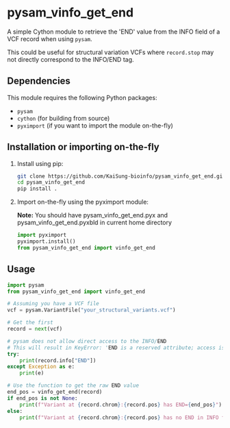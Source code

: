 # pysam_vinfo_get_end

A simple Cython module to retrieve the 'END' value from the INFO field of a VCF record when using `pysam`.

This could be useful for structural variation VCFs where `record.stop` may not directly correspond to the INFO/END tag.

## Dependencies

This module requires the following Python packages:
- `pysam`
- `cython` (for building from source)
- `pyximport` (if you want to import the module on-the-fly)

## Installation or importing on-the-fly


 1. Install using pip:

    ```bash
    git clone https://github.com/KaiSung-bioinfo/pysam_vinfo_get_end.git
    cd pysam_vinfo_get_end
    pip install .
    ```

2. Import on-the-fly using the pyximport module:
    
    **Note:** You should have pysam_vinfo_get_end.pyx and pysam_vinfo_get_end.pyxbld in current home directory
    ```python
    import pyximport
    pyximport.install()
    from pysam_vinfo_get_end import vinfo_get_end
    ```

## Usage

```python
import pysam
from pysam_vinfo_get_end import vinfo_get_end

# Assuming you have a VCF file
vcf = pysam.VariantFile("your_structural_variants.vcf")

# Get the first
record = next(vcf)

# pysam does not allow direct access to the INFO/END
# This will result in KeyError: 'END is a reserved attribute; access is via record.stop'
try:
    print(record.info["END"])
except Exception as e:
    print(e)

# Use the function to get the raw END value
end_pos = vinfo_get_end(record)
if end_pos is not None:
    print(f"Variant at {record.chrom}:{record.pos} has END={end_pos}")
else:
    print(f"Variant at {record.chrom}:{record.pos} has no END in INFO field")
